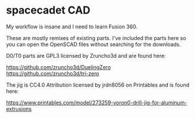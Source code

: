 # spacecadet CAD

My workflow is insane and I need to learn Fusion 360.

These are mostly remixes of existing parts. I've included the parts here so you can open the OpenSCAD files without searching for the downloads.

D0/T0 parts are GPL3 licensed by Zruncho3d and are found here:

https://github.com/zruncho3d/DuelingZero
https://github.com/zruncho3d/tri-zero

The jig is CC4.0 Attribution licensed by jrdn8056 on Printables and is found here:

https://www.printables.com/model/273259-voron0-drill-jig-for-aluminum-extrusions